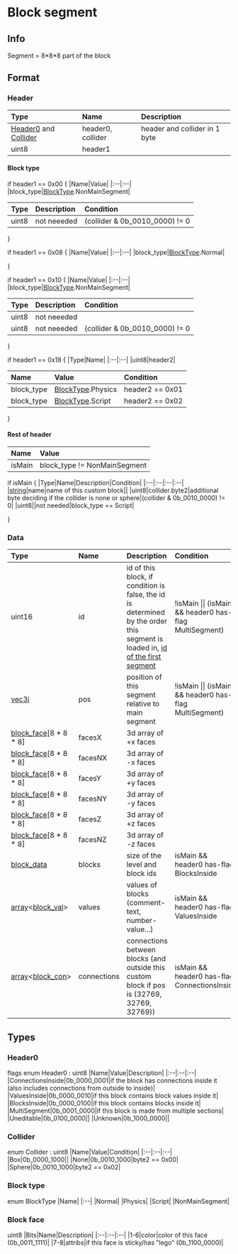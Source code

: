 # Block segment
## Info
Segment = 8\*8\*8 part of the block
## Format
### Header
|Type|Name|Description|
|:--|:--|:--|
|[Header0](#header0) and [Collider](#collider)|header0, collider|header and collider in 1 byte|
|uint8|header1||

#### Block type
if header1 == 0x00 {
|Name|Value|
|:--|:--|
|block_type|[BlockType](#block-type).NonMainSegment|

|Type|Description|Condition|
|:--|:--|:--|
|uint8|not neeeded|(collider & 0b_0010_0000) != 0|

}

if header1 == 0x08 {
|Name|Value|
|:--|:--|
|block_type|[BlockType](#block-type).Normal|

}

if header1 == 0x10 {
|Name|Value|
|:--|:--|
|block_type|[BlockType](#block-type).NonMainSegment|

|Type|Description|Condition|
|:--|:--|:--|
|uint8|not neeeded||
|uint8|not neeeded|(collider & 0b_0010_0000) != 0|

}

if header1 == 0x18 {
|Type|Name|
|:--|:--|
|uint8|header2|

|Name|Value|Condition|
|:--|:--|:--|
|block_type|[BlockType](#block-type).Physics|header2 == 0x01|
|block_type|[BlockType](#block-type).Script|header2 == 0x02|

}
#### Rest of header
|Name|Value|
|:--|:--|
|isMain|block_type != NonMainSegment|

if isMain {
|Type|Name|Description|Condition|
|:--|:--|:--|:--|
|[string](https://github.com/BitcoderCZ/Fancade_Game_Format/blob/main/string.md)|name|name of this custom block||
|uint8|collider.byte2|additional byte deciding if the collider is none or sphere|(collider & 0b_0010_0000) != 0|
|uint8||not needed|block_type == Script|

}
### Data
|Type|Name|Description|Condition|
|:--|:--|:--|:--|
|uint16|id|id of this block, if condition is false, the id is determined by the order this segment is loaded in, [id of the first segment](https://github.com/BitcoderCZ/Fancade_Game_Format/blob/main/README.md#blocks-added)|!isMain \|\| (isMain && header0 has-flag MultiSegment)|
|[vec3i](https://github.com/BitcoderCZ/Fancade_Game_Format/blob/main/vec3i.md)|pos|position of this segment relative to main segment|!isMain \|\| (isMain && header0 has-flag MultiSegment)|
|[block_face](#block-face)[8 * 8 * 8]|facesX|3d array of +x faces||
|[block_face](#block-face)[8 * 8 * 8]|facesNX|3d array of -x faces||
|[block_face](#block-face)[8 * 8 * 8]|facesY|3d array of +y faces||
|[block_face](#block-face)[8 * 8 * 8]|facesNY|3d array of -y faces||
|[block_face](#block-face)[8 * 8 * 8]|facesZ|3d array of +z faces||
|[block_face](#block-face)[8 * 8 * 8]|facesNZ|3d array of -z faces||
|[block_data](https://github.com/BitcoderCZ/Fancade_Game_Format/blob/main/block_data.md)|blocks|size of the level and block ids|isMain && header0 has-flag BlocksInside|
|[array](https://github.com/BitcoderCZ/Fancade_Game_Format/blob/main/array.md)<[block_val](https://github.com/BitcoderCZ/Fancade_Game_Format/blob/main/block_val.md)>|values|values of blocks (comment-text, number-value...)|isMain && header0 has-flag ValuesInside|
|[array](https://github.com/BitcoderCZ/Fancade_Game_Format/blob/main/array.md)<[block_con](https://github.com/BitcoderCZ/Fancade_Game_Format/blob/main/block_con.md)>|connections|connections between blocks (and outside this custom block if pos is (32769, 32769, 32769))|isMain && header0 has-flag ConnectionsInside|
## Types
### Header0
flags enum Header0 : uint8
|Name|Value|Description|
|:--|:--|:--|
|ConnectionsInside|0b_0000_0001|if the block has connections inside it (also includes connections from outside to inside)|
|ValuesInside|0b_0000_0010|if this block contains block values inside it|
|BlocksInside|0b_0000_0100|if this block contains blocks inside it|
|MultiSegment|0b_0001_0000|if this block is made from multiple sections|
|Uneditable|0b_0100_0000||
|Unknown|0b_1000_0000||
### Collider
enum Collider : uint8
|Name|Value|Condition|
|:--|:--|:--|
|Box|0b_0000_1000||
|None|0b_0010_1000|byte2 == 0x00|
|Sphere|0b_0010_1000|byte2 == 0x02|
### Block type
enum BlockType
|Name|
|:--|
|Normal|
|Physics|
|Script|
|NonMainSegment|
### Block face
uint8
|Bits|Name|Description|
|:--|:--|:--|
|1-6|color|color of this face (0b_0011_1111)|
|7-8|attribs|if this face is sticky/has "lego" (0b_1100_0000)|